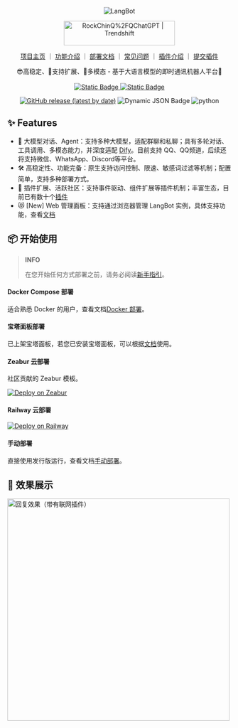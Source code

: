 
<p align="center">
<img src="https://docs.langbot.app/social.png" alt="LangBot"/>

<div align="center">

<a href="https://trendshift.io/repositories/6187" target="_blank"><img src="https://trendshift.io/api/badge/repositories/6187" alt="RockChinQ%2FQChatGPT | Trendshift" style="width: 250px; height: 55px;" width="250" height="55"/></a>

<a href="https://docs.langbot.app">项目主页</a> ｜
<a href="https://docs.langbot.app/insight/intro.htmll">功能介绍</a> ｜
<a href="https://docs.langbot.app/insight/guide.html">部署文档</a> ｜
<a href="https://docs.langbot.app/usage/faq.html">常见问题</a> ｜
<a href="https://docs.langbot.app/plugin/plugin-intro.html">插件介绍</a> ｜
<a href="https://github.com/RockChinQ/LangBot/issues/new?assignees=&labels=%E7%8B%AC%E7%AB%8B%E6%8F%92%E4%BB%B6&projects=&template=submit-plugin.yml&title=%5BPlugin%5D%3A+%E8%AF%B7%E6%B1%82%E7%99%BB%E8%AE%B0%E6%96%B0%E6%8F%92%E4%BB%B6">提交插件</a>


<div align="center">
😎高稳定、🧩支持扩展、🦄多模态 - 基于大语言模型的即时通讯机器人平台🤖  
</div>

<br/>

<a href="http://qm.qq.com/cgi-bin/qm/qr?_wv=1027&k=66-aWvn8cbP4c1ut_1YYkvvGVeEtyTH8&authKey=pTaKBK5C%2B8dFzQ4XlENf6MHTCLaHnlKcCRx7c14EeVVlpX2nRSaS8lJm8YeM4mCU&noverify=0&group_code=195992197">
<img alt="Static Badge" src="https://img.shields.io/badge/%E5%AE%98%E6%96%B9%E7%BE%A4-195992197-green">
</a>
<a href="https://qm.qq.com/q/PClALFK242">
<img alt="Static Badge" src="https://img.shields.io/badge/%E7%A4%BE%E5%8C%BA%E7%BE%A4-619154800-green">
</a>
<br/>

[![GitHub release (latest by date)](https://img.shields.io/github/v/release/RockChinQ/LangBot)](https://github.com/RockChinQ/LangBot/releases/latest)
 ![Dynamic JSON Badge](https://img.shields.io/badge/dynamic/json?url=https%3A%2F%2Fapi.qchatgpt.rockchin.top%2Fapi%2Fv2%2Fview%2Frealtime%2Fcount_query%3Fminute%3D10080&query=%24.data.count&label=%E4%BD%BF%E7%94%A8%E9%87%8F%EF%BC%887%E6%97%A5%EF%BC%89)
<img src="https://img.shields.io/badge/python-3.10 | 3.11 | 3.12-blue.svg" alt="python">
</div>

</p>

## ✨ Features

- 💬 大模型对话、Agent：支持多种大模型，适配群聊和私聊；具有多轮对话、工具调用、多模态能力，并深度适配 [Dify](https://dify.ai)。目前支持 QQ、QQ频道，后续还将支持微信、WhatsApp、Discord等平台。
- 🛠️ 高稳定性、功能完备：原生支持访问控制、限速、敏感词过滤等机制；配置简单，支持多种部署方式。
- 🧩 插件扩展、活跃社区：支持事件驱动、组件扩展等插件机制；丰富生态，目前已有数十个[插件](https://docs.langbot.app/plugin/plugin-intro.html)
- 😻 [New] Web 管理面板：支持通过浏览器管理 LangBot 实例，具体支持功能，查看[文档](https://docs.langbot.app/webui/intro.html)

## 📦 开始使用

> **INFO**  
>
> 在您开始任何方式部署之前，请务必阅读[新手指引](https://docs.langbot.app/insight/guide.html)。

#### Docker Compose 部署

适合熟悉 Docker 的用户，查看文档[Docker 部署](https://docs.langbot.app/deploy/langbot/docker.html)。

#### 宝塔面板部署

已上架宝塔面板，若您已安装宝塔面板，可以根据[文档](https://docs.langbot.app/deploy/langbot/one-click/bt.html)使用。

#### Zeabur 云部署

社区贡献的 Zeabur 模板。

[![Deploy on Zeabur](https://zeabur.com/button.svg)](https://zeabur.com/zh-CN/templates/ZKTBDH)

#### Railway 云部署

[![Deploy on Railway](https://railway.com/button.svg)](https://railway.app/template/yRrAyL?referralCode=vogKPF)

#### 手动部署

直接使用发行版运行，查看文档[手动部署](https://docs.langbot.app/deploy/langbot/manual.html)。

## 📸 效果展示

<img alt="回复效果（带有联网插件）" src="https://docs.langbot.app/QChatGPT-0516.png" width="500px"/>
